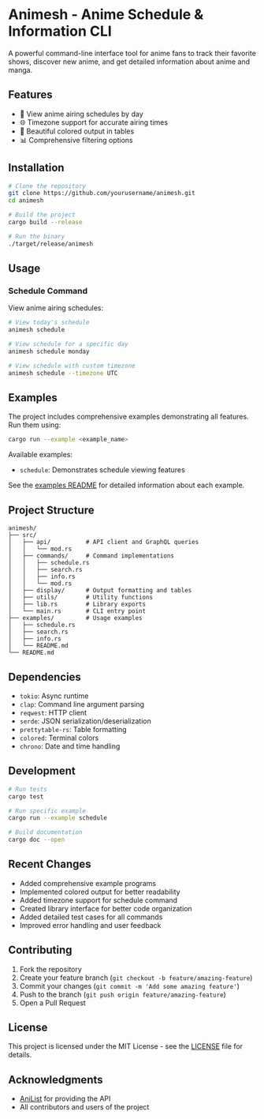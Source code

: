 # Animesh - Anime Schedule & Information CLI

A powerful command-line interface tool for anime fans to track their favorite shows, discover new anime, and get detailed information about anime and manga.

## Features

- 📅 View anime airing schedules by day
- 🌐 Timezone support for accurate airing times
- 🎨 Beautiful colored output in tables
- 📊 Comprehensive filtering options

## Installation

```bash
# Clone the repository
git clone https://github.com/yourusername/animesh.git
cd animesh

# Build the project
cargo build --release

# Run the binary
./target/release/animesh
```

## Usage

### Schedule Command
View anime airing schedules:
```bash
# View today's schedule
animesh schedule

# View schedule for a specific day
animesh schedule monday

# View schedule with custom timezone
animesh schedule --timezone UTC
```

## Examples

The project includes comprehensive examples demonstrating all features. Run them using:

```bash
cargo run --example <example_name>
```

Available examples:
- `schedule`: Demonstrates schedule viewing features

See the [examples README](examples/README.md) for detailed information about each example.

## Project Structure

```
animesh/
├── src/
│   ├── api/          # API client and GraphQL queries
│   │   └── mod.rs
│   ├── commands/     # Command implementations
│   │   ├── schedule.rs
│   │   ├── search.rs
│   │   ├── info.rs
│   │   └── mod.rs
│   ├── display/      # Output formatting and tables
│   ├── utils/        # Utility functions
│   ├── lib.rs        # Library exports
│   └── main.rs       # CLI entry point
├── examples/         # Usage examples
│   ├── schedule.rs
│   ├── search.rs
│   ├── info.rs
│   └── README.md
└── README.md
```

## Dependencies

- `tokio`: Async runtime
- `clap`: Command line argument parsing
- `reqwest`: HTTP client
- `serde`: JSON serialization/deserialization
- `prettytable-rs`: Table formatting
- `colored`: Terminal colors
- `chrono`: Date and time handling

## Development

```bash
# Run tests
cargo test

# Run specific example
cargo run --example schedule

# Build documentation
cargo doc --open
```

## Recent Changes

- Added comprehensive example programs
- Implemented colored output for better readability
- Added timezone support for schedule command
- Created library interface for better code organization
- Added detailed test cases for all commands
- Improved error handling and user feedback

## Contributing

1. Fork the repository
2. Create your feature branch (`git checkout -b feature/amazing-feature`)
3. Commit your changes (`git commit -m 'Add some amazing feature'`)
4. Push to the branch (`git push origin feature/amazing-feature`)
5. Open a Pull Request

## License

This project is licensed under the MIT License - see the [LICENSE](LICENSE) file for details.

## Acknowledgments

- [AniList](https://anilist.co/) for providing the API
- All contributors and users of the project